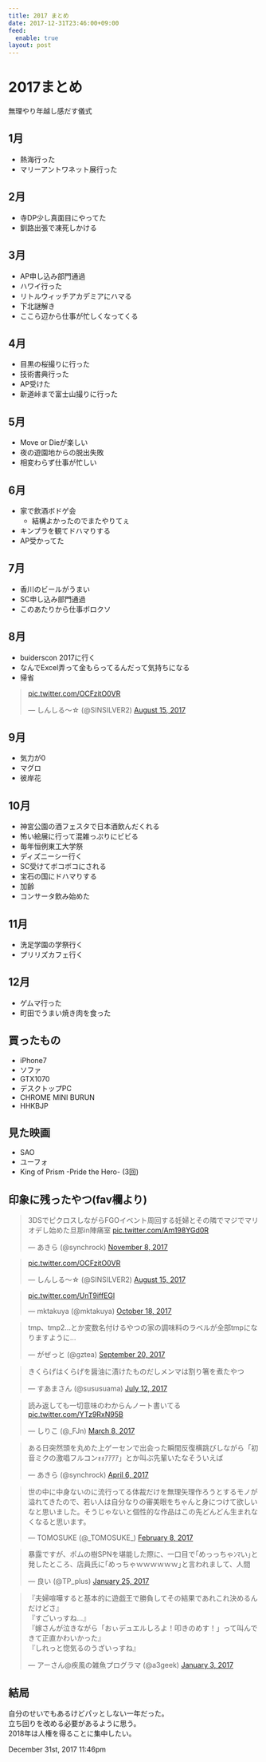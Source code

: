 ```yaml
---
title: 2017 まとめ
date: 2017-12-31T23:46:00+09:00
feed:
  enable: true
layout: post
---
```

<h1>2017まとめ</h1>    <p>無理やり年越し感だす儀式</p>    <h2>1月</h2>    <ul>      <li>熱海行った</li>      <li>マリーアントワネット展行った</li>    </ul>    <h2>2月</h2>    <ul>      <li>寺DP少し真面目にやってた</li>      <li>釧路出張で凍死しかける</li>    </ul>    <h2>3月</h2>    <ul>      <li>AP申し込み部門通過</li>      <li>ハワイ行った</li>      <li>リトルウィッチアカデミアにハマる</li>      <li>下北謎解き</li>      <li>ここら辺から仕事が忙しくなってくる</li>    </ul>    <h2>4月</h2>    <ul>      <li>目黒の桜撮りに行った</li>      <li>技術書典行った</li>      <li>AP受けた</li>      <li>新道峠まで富士山撮りに行った</li>    </ul>    <h2>5月</h2>    <ul>      <li>Move or Dieが楽しい</li>      <li>夜の遊園地からの脱出失敗</li>      <li>相変わらず仕事が忙しい</li>    </ul>    <h2>6月</h2>    <ul>      <li>        家で飲酒ボドゲ会        <ul>          <li>結構よかったのでまたやりてぇ</li>        </ul>      </li>      <li>キンプラを観てドハマりする</li>      <li>AP受かってた</li>    </ul>    <h2>7月</h2>    <ul>      <li>香川のビールがうまい</li>      <li>SC申し込み部門通過</li>      <li>このあたりから仕事ボロクソ</li>    </ul>    <h2>8月</h2>    <ul>      <li>buiderscon 2017に行く</li>      <li>なんでExcel弄って金もらってるんだって気持ちになる</li>      <li>帰省</li>    </ul>    <blockquote class="twitter-video" data-lang="en">      <p lang="und" dir="ltr">        <a href="https://t.co/OCFzitO0VR" target="_blank">pic.twitter.com/OCFzitO0VR</a>      </p>      — しんしる～☆ (@SINSILVER2)      <a href="https://twitter.com/SINSILVER2/status/897345823385583616?ref_src=twsrc%5Etfw" target="_blank">August 15, 2017</a>    </blockquote>    <script async src="https://platform.twitter.com/widgets.js" charset="utf-8"></script>    <h2>9月</h2>    <ul>      <li>気力が0</li>      <li>マグロ</li>      <li>彼岸花</li>    </ul>    <h2>10月</h2>    <ul>      <li>神宮公園の酒フェスタで日本酒飲んだくれる</li>      <li>怖い絵展に行って混雑っぷりにビビる</li>      <li>毎年恒例東工大学祭</li>      <li>ディズニーシー行く</li>      <li>SC受けてボコボコにされる</li>      <li>宝石の国にドハマりする</li>      <li>加齢</li>      <li>コンサータ飲み始めた</li>    </ul>    <h2>11月</h2>    <ul>      <li>洗足学園の学祭行く</li>      <li>プリリズカフェ行く</li>    </ul>    <h2>12月</h2>    <ul>      <li>ゲムマ行った</li>      <li>町田でうまい焼き肉を食った</li>    </ul>    <h2>買ったもの</h2>    <ul>      <li>iPhone7</li>      <li>ソファ</li>      <li>GTX1070</li>      <li>デスクトップPC</li>      <li>CHROME MINI BURUN</li>      <li>HHKBJP</li>    </ul>    <h2>見た映画</h2>    <ul>      <li>SAO</li>      <li>ユーフォ</li>      <li>King of Prism -Pride the Hero- (3回)</li>    </ul>    <h2>印象に残ったやつ(fav欄より)</h2>    <blockquote class="twitter-tweet" data-lang="en">      <p lang="ja" dir="ltr">        3DSでピクロスしながらFGOイベント周回する妊婦とその隣でマジでマリオデし始めた旦那in陣痛室        <a href="https://t.co/Am198YGd0R" target="_blank">pic.twitter.com/Am198YGd0R</a>      </p>      — あきら (@synchrock)      <a href="https://twitter.com/synchrock/status/928073871382556673?ref_src=twsrc%5Etfw" target="_blank">November 8, 2017</a>    </blockquote>    <script async src="https://platform.twitter.com/widgets.js" charset="utf-8"></script>    <blockquote class="twitter-video" data-lang="en">      <p lang="und" dir="ltr">        <a href="https://t.co/OCFzitO0VR" target="_blank">pic.twitter.com/OCFzitO0VR</a>      </p>      — しんしる～☆ (@SINSILVER2)      <a href="https://twitter.com/SINSILVER2/status/897345823385583616?ref_src=twsrc%5Etfw" target="_blank">August 15, 2017</a>    </blockquote>    <script async src="https://platform.twitter.com/widgets.js" charset="utf-8"></script>    <blockquote class="twitter-tweet" data-lang="en">      <p lang="und" dir="ltr">        <a href="https://t.co/UnT9iffEGl" target="_blank">pic.twitter.com/UnT9iffEGl</a>      </p>      — mktakuya (@mktakuya)      <a href="https://twitter.com/mktakuya/status/920542218632380416?ref_src=twsrc%5Etfw" target="_blank">October 18, 2017</a>    </blockquote>    <script async src="https://platform.twitter.com/widgets.js" charset="utf-8"></script>    <blockquote class="twitter-tweet" data-lang="en">      <p lang="ja" dir="ltr">        tmp、tmp2…とか変数名付けるやつの家の調味料のラベルが全部tmpになりますように…      </p>      — がぜっと (@gztea)      <a href="https://twitter.com/gztea/status/910345252745224194?ref_src=twsrc%5Etfw" target="_blank">September 20, 2017</a>    </blockquote>    <script async src="https://platform.twitter.com/widgets.js" charset="utf-8"></script>    <blockquote class="twitter-tweet" data-lang="en">      <p lang="ja" dir="ltr">        きくらげはくらげを醤油に漬けたものだしメンマは割り箸を煮たやつ      </p>      — すあまさん (@sususuama)      <a href="https://twitter.com/sususuama/status/884988130029383680?ref_src=twsrc%5Etfw" target="_blank">July 12, 2017</a>    </blockquote>    <script async src="https://platform.twitter.com/widgets.js" charset="utf-8"></script>    <blockquote class="twitter-tweet" data-lang="en">      <p lang="ja" dir="ltr">        読み返しても一切意味のわからんノート書いてる        <a href="https://t.co/YTz9RxN95B" target="_blank">pic.twitter.com/YTz9RxN95B</a>      </p>      — しりこ (@_FJn)      <a href="https://twitter.com/_FJn/status/839480505024167936?ref_src=twsrc%5Etfw" target="_blank">March 8, 2017</a>    </blockquote>    <script async src="https://platform.twitter.com/widgets.js" charset="utf-8"></script>    <blockquote class="twitter-tweet" data-lang="en">      <p lang="ja" dir="ltr">        ある日突然頭を丸めた上ゲーセンで出会った瞬間反復横跳びしながら「初音ミクの激唱フルコンｫｫｱｱｱｱ」とか叫ぶ先輩いたなそういえば      </p>      — あきら (@synchrock)      <a href="https://twitter.com/synchrock/status/849839715712880640?ref_src=twsrc%5Etfw" target="_blank">April 6, 2017</a>    </blockquote>    <script async src="https://platform.twitter.com/widgets.js" charset="utf-8"></script>    <blockquote class="twitter-tweet" data-lang="en">      <p lang="ja" dir="ltr">        世の中に中身ないのに流行ってる体裁だけを無理矢理作ろうとするモノが溢れてきたので、若い人は自分なりの審美眼をちゃんと身につけて欲しいなと思いました。そうじゃないと個性的な作品はこの先どんどん生まれなくなると思います。      </p>      — TOMOSUKE (@_TOMOSUKE_)      <a href="https://twitter.com/_TOMOSUKE_/status/829296968132337665?ref_src=twsrc%5Etfw" target="_blank">February 8, 2017</a>    </blockquote>    <script async src="https://platform.twitter.com/widgets.js" charset="utf-8"></script>    <blockquote class="twitter-tweet" data-lang="en">      <p lang="ja" dir="ltr">        暴露ですが、ポムの樹SPNを堪能した際に、一口目で｢めっっちゃﾝﾏい｣と発したところ、店員氏に｢めっちゃｗｗｗｗｗｗ｣と言われまして、人間      </p>      — 良い (@TP_plus)      <a href="https://twitter.com/TP_plus/status/824172433913548801?ref_src=twsrc%5Etfw" target="_blank">January 25, 2017</a>    </blockquote>    <script async src="https://platform.twitter.com/widgets.js" charset="utf-8"></script>    <blockquote class="twitter-tweet" data-lang="en">      <p lang="ja" dir="ltr">        『夫婦喧嘩すると基本的に遊戯王で勝負してその結果であれこれ決めるんだけどさ』<br>『すごいっすね…』<br>『嫁さんが泣きながら「おぃデュエルしろよ！叩きのめす！」って叫んできて正直かわいかった』<br>『しれっと惚気るのうざいっすね』      </p>      — アーさん@疾風の雑魚プログラマ (@a3geek)      <a href="https://twitter.com/a3geek/status/816122837136068608?ref_src=twsrc%5Etfw" target="_blank">January 3, 2017</a>    </blockquote>    <script async src="https://platform.twitter.com/widgets.js" charset="utf-8"></script>    <h2>結局</h2>    <p>      自分のせいでもあるけどパッとしない一年だった。<br>      立ち回りを改める必要があるように思う。<br>      2018年は人権を得ることに集中したい。    </p>    <div id="footer">      <span id="timestamp"> December 31st, 2017 11:46pm </span>    </div>

